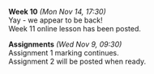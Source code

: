 **Week 10** *(Mon Nov 14, 17:30)*   
Yay - we appear to be back!  
Week 11 online lesson has been posted.

**Assignments** *(Wed Nov 9, 09:30)*  
Assignment 1 marking continues.  
Assignment 2 will be posted when ready.
